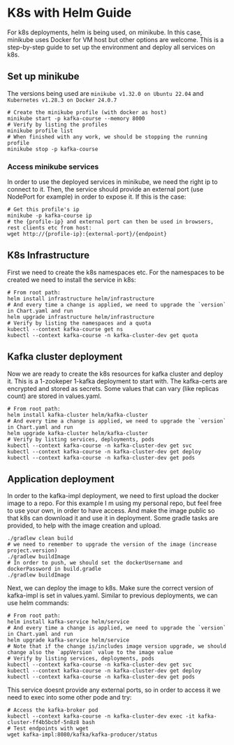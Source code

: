 # K8s with Helm Guide

For k8s deployments, helm is being used, on minikube. In this case, minikube uses Docker for VM host but other options
are welcome. This is a step-by-step guide to set up the environment and deploy all services on k8s.

## Set up minikube

The versions being used are `minikube v1.32.0 on Ubuntu 22.04` and `Kubernetes v1.28.3 on Docker 24.0.7`

```shell
# Create the minikube profile (with docker as host)
minikube start -p kafka-course --memory 8000
# Verify by listing the profiles
minikube profile list
# When finished with any work, we should be stopping the running profile
minikube stop -p kafka-course
```

### Access minikube services

In order to use the deployed services in minikube, we need the right ip to connect to it. Then, the service should
provide an external port (use NodePort for example) in order to expose it. If this is the case:
```shell
# Get this profile's ip
minikube -p kafka-course ip
# the {profile-ip} and external port can then be used in browsers, rest clients etc from host:
wget http://{profile-ip}:{external-port}/{endpoint}
```

## K8s Infrastructure

First we need to create the k8s namespaces etc. For the namespaces to be created we need to install the service in k8s:

```shell
# From root path:
helm install infrastructure helm/infrastructure
# And every time a change is applied, we need to upgrade the `version` in Chart.yaml and run 
helm upgrade infrastructure helm/infrastructure
# Verify by listing the namespaces and a quota
kubectl --context kafka-course get ns
kubectl --context kafka-course -n kafka-cluster-dev get quota
```

[//]: # (Next step is to add the helm repository for the common helm charts This will be needed in the services deployments:)

[//]: # (```shell)

[//]: # (# Add the repo that contains the templates we re going to use later on)

[//]: # (helm repo add helm-plugin 'https://raw.githubusercontent.com/bpstelios10/helm-plugin/master/')

[//]: # (# Verify by listing the repos:)

[//]: # (helm repo list)

[//]: # (```)

## Kafka cluster deployment

Now we are ready to create the k8s resources for kafka cluster and deploy it. This is a 1-zookeper 1-kafka deployment to
start with. The kafka-certs are encrypted and stored as secrets. Some values that can vary (like replicas count) are
stored in values.yaml.

```shell
# From root path:
helm install kafka-cluster helm/kafka-cluster
# And every time a change is applied, we need to upgrade the `version` in Chart.yaml and run 
helm upgrade kafka-cluster helm/kafka-cluster
# Verify by listing services, deployments, pods
kubectl --context kafka-course -n kafka-cluster-dev get svc
kubectl --context kafka-course -n kafka-cluster-dev get deploy
kubectl --context kafka-course -n kafka-cluster-dev get pods
```

## Application deployment

In order to the kafka-impl deployment, we need to first upload the docker image to a repo. For this example I m using my
personal repo, but feel free to use your own, in order to have access. And make the image public so that k8s can
download it and use it in deployment. Some gradle tasks are provided, to help with the image creation and upload.

```shell
./gradlew clean build
# we need to remember to upgrade the version of the image (increase project.version)
./gradlew buildImage
# In order to push, we should set the dockerUsername and dockerPassword in build.gradle
./gradlew buildImage
```

Next, we can deploy the image to k8s. Make sure the correct version of kafka-impl is set in values.yaml.
Similar to previous deployments, we can use helm commands:

```shell
# From root path:
helm install kafka-service helm/service
# And every time a change is applied, we need to upgrade the `version` in Chart.yaml and run 
helm upgrade kafka-service helm/service
# Note that if the change is/includes image version upgrade, we should change also the `appVersion` value to the image value
# Verify by listing services, deployments, pods
kubectl --context kafka-course -n kafka-cluster-dev get svc
kubectl --context kafka-course -n kafka-cluster-dev get deploy
kubectl --context kafka-course -n kafka-cluster-dev get pods
```
This service doesnt provide any external ports, so in order to access it we need to exec into some other pode and try:
```shell
# Access the kafka-broker pod
kubectl --context kafka-course -n kafka-cluster-dev exec -it kafka-cluster-ff4b5bcbf-5n8z8 bash
# Test endpoints with wget
wget kafka-impl:8080/kafka/kafka-producer/status
```
